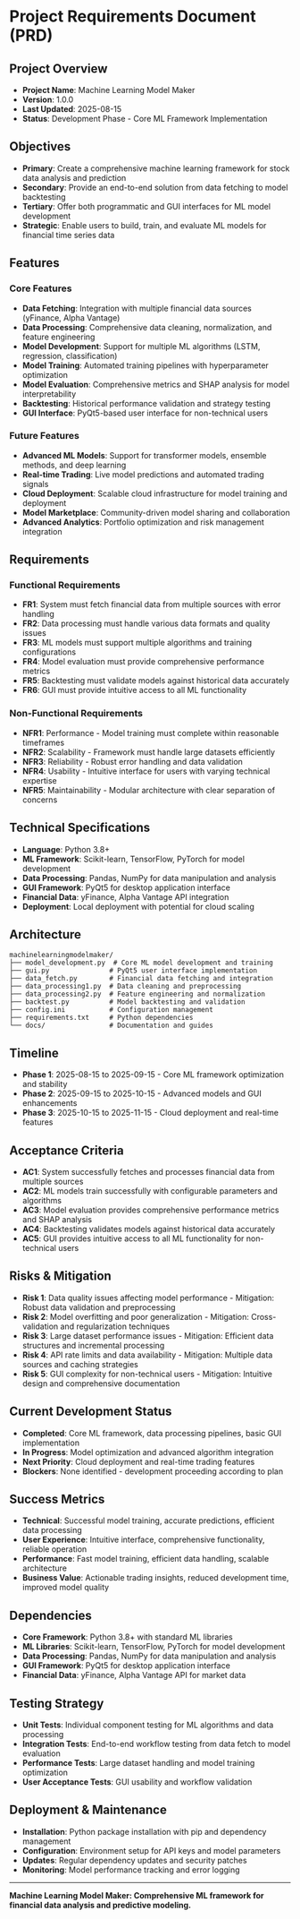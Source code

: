 # Project Requirements Document (PRD)

## Project Overview
- **Project Name**: Machine Learning Model Maker
- **Version**: 1.0.0
- **Last Updated**: 2025-08-15
- **Status**: Development Phase - Core ML Framework Implementation

## Objectives
- **Primary**: Create a comprehensive machine learning framework for stock data analysis and prediction
- **Secondary**: Provide an end-to-end solution from data fetching to model backtesting
- **Tertiary**: Offer both programmatic and GUI interfaces for ML model development
- **Strategic**: Enable users to build, train, and evaluate ML models for financial time series data

## Features

### Core Features
- **Data Fetching**: Integration with multiple financial data sources (yFinance, Alpha Vantage)
- **Data Processing**: Comprehensive data cleaning, normalization, and feature engineering
- **Model Development**: Support for multiple ML algorithms (LSTM, regression, classification)
- **Model Training**: Automated training pipelines with hyperparameter optimization
- **Model Evaluation**: Comprehensive metrics and SHAP analysis for model interpretability
- **Backtesting**: Historical performance validation and strategy testing
- **GUI Interface**: PyQt5-based user interface for non-technical users

### Future Features
- **Advanced ML Models**: Support for transformer models, ensemble methods, and deep learning
- **Real-time Trading**: Live model predictions and automated trading signals
- **Cloud Deployment**: Scalable cloud infrastructure for model training and deployment
- **Model Marketplace**: Community-driven model sharing and collaboration
- **Advanced Analytics**: Portfolio optimization and risk management integration

## Requirements

### Functional Requirements
- **FR1**: System must fetch financial data from multiple sources with error handling
- **FR2**: Data processing must handle various data formats and quality issues
- **FR3**: ML models must support multiple algorithms and training configurations
- **FR4**: Model evaluation must provide comprehensive performance metrics
- **FR5**: Backtesting must validate models against historical data accurately
- **FR6**: GUI must provide intuitive access to all ML functionality

### Non-Functional Requirements
- **NFR1**: Performance - Model training must complete within reasonable timeframes
- **NFR2**: Scalability - Framework must handle large datasets efficiently
- **NFR3**: Reliability - Robust error handling and data validation
- **NFR4**: Usability - Intuitive interface for users with varying technical expertise
- **NFR5**: Maintainability - Modular architecture with clear separation of concerns

## Technical Specifications
- **Language**: Python 3.8+
- **ML Framework**: Scikit-learn, TensorFlow, PyTorch for model development
- **Data Processing**: Pandas, NumPy for data manipulation and analysis
- **GUI Framework**: PyQt5 for desktop application interface
- **Financial Data**: yFinance, Alpha Vantage API integration
- **Deployment**: Local deployment with potential for cloud scaling

## Architecture
```
machinelearningmodelmaker/
├── model_development.py  # Core ML model development and training
├── gui.py               # PyQt5 user interface implementation
├── data_fetch.py        # Financial data fetching and integration
├── data_processing1.py  # Data cleaning and preprocessing
├── data_processing2.py  # Feature engineering and normalization
├── backtest.py          # Model backtesting and validation
├── config.ini           # Configuration management
├── requirements.txt     # Python dependencies
└── docs/                # Documentation and guides
```

## Timeline
- **Phase 1**: 2025-08-15 to 2025-09-15 - Core ML framework optimization and stability
- **Phase 2**: 2025-09-15 to 2025-10-15 - Advanced models and GUI enhancements
- **Phase 3**: 2025-10-15 to 2025-11-15 - Cloud deployment and real-time features

## Acceptance Criteria
- **AC1**: System successfully fetches and processes financial data from multiple sources
- **AC2**: ML models train successfully with configurable parameters and algorithms
- **AC3**: Model evaluation provides comprehensive performance metrics and SHAP analysis
- **AC4**: Backtesting validates models against historical data accurately
- **AC5**: GUI provides intuitive access to all ML functionality for non-technical users

## Risks & Mitigation
- **Risk 1**: Data quality issues affecting model performance - Mitigation: Robust data validation and preprocessing
- **Risk 2**: Model overfitting and poor generalization - Mitigation: Cross-validation and regularization techniques
- **Risk 3**: Large dataset performance issues - Mitigation: Efficient data structures and incremental processing
- **Risk 4**: API rate limits and data availability - Mitigation: Multiple data sources and caching strategies
- **Risk 5**: GUI complexity for non-technical users - Mitigation: Intuitive design and comprehensive documentation

## Current Development Status
- **Completed**: Core ML framework, data processing pipelines, basic GUI implementation
- **In Progress**: Model optimization and advanced algorithm integration
- **Next Priority**: Cloud deployment and real-time trading features
- **Blockers**: None identified - development proceeding according to plan

## Success Metrics
- **Technical**: Successful model training, accurate predictions, efficient data processing
- **User Experience**: Intuitive interface, comprehensive functionality, reliable operation
- **Performance**: Fast model training, efficient data handling, scalable architecture
- **Business Value**: Actionable trading insights, reduced development time, improved model quality

## Dependencies
- **Core Framework**: Python 3.8+ with standard ML libraries
- **ML Libraries**: Scikit-learn, TensorFlow, PyTorch for model development
- **Data Processing**: Pandas, NumPy for data manipulation and analysis
- **GUI Framework**: PyQt5 for desktop application interface
- **Financial Data**: yFinance, Alpha Vantage API for market data

## Testing Strategy
- **Unit Tests**: Individual component testing for ML algorithms and data processing
- **Integration Tests**: End-to-end workflow testing from data fetch to model evaluation
- **Performance Tests**: Large dataset handling and model training optimization
- **User Acceptance Tests**: GUI usability and workflow validation

## Deployment & Maintenance
- **Installation**: Python package installation with pip and dependency management
- **Configuration**: Environment setup for API keys and model parameters
- **Updates**: Regular dependency updates and security patches
- **Monitoring**: Model performance tracking and error logging

---
**Machine Learning Model Maker: Comprehensive ML framework for financial data analysis and predictive modeling.**
